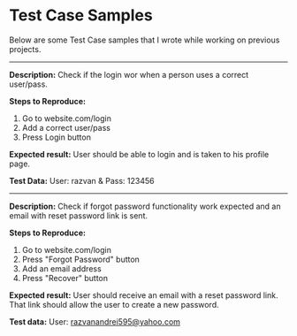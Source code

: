 # Test Case Samples

Below are some Test Case samples that I wrote while working on previous projects.

-------------------------

**Description:**
Check if the login wor when a person uses a correct user/pass.

**Steps to Reproduce:**
1. Go to website.com/login
2. Add a correct user/pass
3. Press Login button

**Expected result:**
User should be able to login and is taken to his profile page.

**Test Data:**
User: razvan & Pass: 123456


--------------------------
**Description:**
Check if forgot password functionality work expected and an email with reset password link is sent.

**Steps to Reproduce:**

1. Go to website.com/login
2. Press "Forgot Password" button
3. Add an email address
4. Press "Recover" button

**Expected result:**
User should receive an email with a reset password link. That link should allow the user to create a new password.

**Test data:**
User: razvanandrei595@yahoo.com
